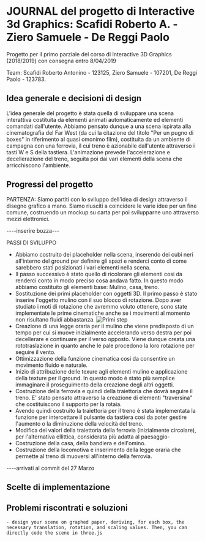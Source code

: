 # JOURNAL del progetto di Interactive 3d Graphics: Scafidi Roberto A. - Ziero Samuele - De Reggi Paolo

Progetto per il primo parziale del corso di Interactive 3D Graphics (2018/2019) con consegna entro 8/04/2019

Team:
Scafidi Roberto Antonino - 123125,
Ziero Samuele - 107201,
De Reggi Paolo - 123783.

## Idea generale e decisioni di design

L'idea generale del progetto è stata quella di sviluppare una scena interattiva costituita da elementi animati automaticamente ed elementi comandati dall'utente. Abbiamo pensato dunque a una scena ispirata alla cinematografia del Far West (da cui la citazione del titolo "Per un pugno di boxes" in riferimento al quasi omonimo film), costituita da un ambiente di campagna con una ferrovia, il cui treno è azionabile dall'utente attraverso i tasti W e S della tastiera. L'animazione prevede l'accelerazione e decellerazione del treno, seguita poi dai vari elementi della scena che arricchiscono l'ambiente.

## Progressi del progetto

PARTENZA:
Siamo partiti con lo sviluppo dell'idea di design attraverso il disegno grafico a mano. Siamo riusciti a coincidere le varie idee per un fine comune, costruendo un mockup su carta per poi svilupparne uno attraverso mezzi elettronici.

----inserire bozza---

PASSI DI SVILUPPO
- Abbiamo costruito dei placeholder nella scena, inserendo dei cubi neri all'interno del ground per definire gli spazi e renderci conto di come sarebbero stati posizionati i vari elementi nella scena.
- Il passo successivo è stato quello di ricolorare gli elementi cosi da renderci conto in modo preciso cosa andava fatto. In questo modo abbiamo costituito gli elementi base: Mulino, casa, treno.
- Sostituzione dei primi placeholder con oggetti 3D. Il primo passo è stato inserire l'oggetto mulino con il suo blocco di rotazione. Dopo aver studiato i moti di rotazione che avremmo voluto ottenere, sono state implementate le prime cinematiche anche se i movimenti al momento non risultano fluidi abbastanza.
![Primi step](https://i.ibb.co/xFQhw26/a.png)
- Creazione di una legge oraria per il mulino che viene predisposto di un tempo per cui si muove inizialmente accelerando verso destra per poi decellerare e continuare per il verso opposto. Viene dunque creata una rototraslazione in quanto anche le pale procedono la loro rotazione per seguire il vento.
- Ottimizzazione della funzione cinematica cosi da consentire un movimento fluido e naturale.
- Inizio di attribuzione delle texure agli elementi mulino e applicazione della texture per il ground. In questo modo è stato più semplice immaginare il proseguimento della creazione degli altri oggetti.
- Costruzione della ferrovia e quindi della traiettoria che dovrà seguire il treno. E' stato pensato attraverso la creazione di elementi "traversina" che costituiscono il supporto per la rotaia.
- Avendo quindi costruito la traiettoria per il treno è stata implementata la funzione per intercettare il pulsante da tastiera cosi da poter gestire l'aumento o la diminuzione della velocità del treno. 
- Modifica dei valori della traiettoria della ferrovia (inizialmente circolare), per l'alternativa ellittica, considerata più adatta al paesaggio-
- Costruzione della casa, della bandiera e dell'omino. 
- Costruzione della locomotiva e inserimento della legge oraria che permette al treno di muoversi all'interno della ferrovia. 

----arrivati al commit del 27 Marzo





## Scelte di implementazione


## Problemi riscontrati e soluzioni


	- design your scene on graphed paper, deriving, for each box, the necessary translation, rotation, and scaling values. Then, you can directly code the scene in three.js
	

